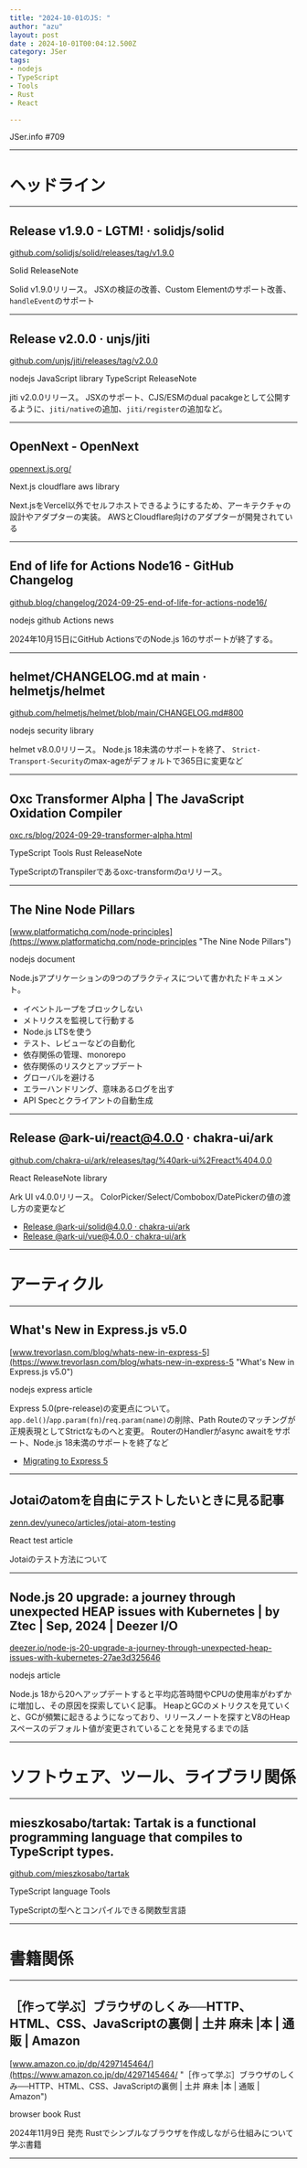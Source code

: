 ```yaml
---
title: "2024-10-01のJS: "
author: "azu"
layout: post
date : 2024-10-01T00:04:12.500Z
category: JSer
tags:
- nodejs
- TypeScript
- Tools
- Rust
- React

---
```


JSer.info #709

----

<h1 class="site-genre">ヘッドライン</h1>

----

## Release v1.9.0 - LGTM! · solidjs/solid
[github.com/solidjs/solid/releases/tag/v1.9.0](https://github.com/solidjs/solid/releases/tag/v1.9.0 "Release v1.9.0 - LGTM! · solidjs/solid")
<p class="jser-tags jser-tag-icon"><span class="jser-tag">Solid</span> <span class="jser-tag">ReleaseNote</span></p>

Solid v1.9.0リリース。
JSXの検証の改善、Custom Elementのサポート改善、`handleEvent`のサポート


----

## Release v2.0.0 · unjs/jiti
[github.com/unjs/jiti/releases/tag/v2.0.0](https://github.com/unjs/jiti/releases/tag/v2.0.0 "Release v2.0.0 · unjs/jiti")
<p class="jser-tags jser-tag-icon"><span class="jser-tag">nodejs</span> <span class="jser-tag">JavaScript</span> <span class="jser-tag">library</span> <span class="jser-tag">TypeScript</span> <span class="jser-tag">ReleaseNote</span></p>

jiti v2.0.0リリース。
JSXのサポート、CJS/ESMのdual pacakgeとして公開するように、`jiti/native`の追加、`jiti/register`の追加など。


----

## OpenNext - OpenNext
[opennext.js.org/](https://opennext.js.org/ "OpenNext - OpenNext")
<p class="jser-tags jser-tag-icon"><span class="jser-tag">Next.js</span> <span class="jser-tag">cloudflare</span> <span class="jser-tag">aws</span> <span class="jser-tag">library</span></p>

Next.jsをVercel以外でセルフホストできるようにするため、アーキテクチャの設計やアダプターの実装。
AWSとCloudflare向けのアダプターが開発されている


----

## End of life for Actions Node16 - GitHub Changelog
[github.blog/changelog/2024-09-25-end-of-life-for-actions-node16/](https://github.blog/changelog/2024-09-25-end-of-life-for-actions-node16/ "End of life for Actions Node16 - GitHub Changelog")
<p class="jser-tags jser-tag-icon"><span class="jser-tag">nodejs</span> <span class="jser-tag">github</span> <span class="jser-tag">Actions</span> <span class="jser-tag">news</span></p>

2024年10月15日にGitHub ActionsでのNode.js 16のサポートが終了する。


----

## helmet/CHANGELOG.md at main · helmetjs/helmet
[github.com/helmetjs/helmet/blob/main/CHANGELOG.md#800](https://github.com/helmetjs/helmet/blob/main/CHANGELOG.md#800 "helmet/CHANGELOG.md at main · helmetjs/helmet")
<p class="jser-tags jser-tag-icon"><span class="jser-tag">nodejs</span> <span class="jser-tag">security</span> <span class="jser-tag">library</span></p>

helmet v8.0.0リリース。
Node.js 18未満のサポートを終了、
`Strict-Transport-Security`のmax-ageがデフォルトで365日に変更など


----

## Oxc Transformer Alpha | The JavaScript Oxidation Compiler
[oxc.rs/blog/2024-09-29-transformer-alpha.html](https://oxc.rs/blog/2024-09-29-transformer-alpha.html "Oxc Transformer Alpha | The JavaScript Oxidation Compiler")
<p class="jser-tags jser-tag-icon"><span class="jser-tag">TypeScript</span> <span class="jser-tag">Tools</span> <span class="jser-tag">Rust</span> <span class="jser-tag">ReleaseNote</span></p>

TypeScriptのTranspilerであるoxc-transformのαリリース。


----

## The Nine Node Pillars
[www.platformatichq.com/node-principles](https://www.platformatichq.com/node-principles "The Nine Node Pillars")
<p class="jser-tags jser-tag-icon"><span class="jser-tag">nodejs</span> <span class="jser-tag">document</span></p>

Node.jsアプリケーションの9つのプラクティスについて書かれたドキュメント。
- イベントループをブロックしない
- メトリクスを監視して行動する
- Node.js LTSを使う
- テスト、レビューなどの自動化
- 依存関係の管理、monorepo
- 依存関係のリスクとアップデート
- グローバルを避ける
- エラーハンドリング、意味あるログを出す
- API Specとクライアントの自動生成


----

## Release @ark-ui/react@4.0.0 · chakra-ui/ark
[github.com/chakra-ui/ark/releases/tag/%40ark-ui%2Freact%404.0.0](https://github.com/chakra-ui/ark/releases/tag/%40ark-ui%2Freact%404.0.0 "Release @ark-ui/react@4.0.0 · chakra-ui/ark")
<p class="jser-tags jser-tag-icon"><span class="jser-tag">React</span> <span class="jser-tag">ReleaseNote</span> <span class="jser-tag">library</span></p>

Ark UI v4.0.0リリース。
ColorPicker/Select/Combobox/DatePickerの値の渡し方の変更など

- [Release @ark-ui/solid@4.0.0 · chakra-ui/ark](https://github.com/chakra-ui/ark/releases/tag/%40ark-ui%2Fsolid%404.0.0 "Release @ark-ui/solid@4.0.0 · chakra-ui/ark")
- [Release @ark-ui/vue@4.0.0 · chakra-ui/ark](https://github.com/chakra-ui/ark/releases/tag/%40ark-ui%2Fvue%404.0.0 "Release @ark-ui/vue@4.0.0 · chakra-ui/ark")

----
<h1 class="site-genre">アーティクル</h1>

----

## What&#039;s New in Express.js v5.0
[www.trevorlasn.com/blog/whats-new-in-express-5](https://www.trevorlasn.com/blog/whats-new-in-express-5 "What&#039;s New in Express.js v5.0")
<p class="jser-tags jser-tag-icon"><span class="jser-tag">nodejs</span> <span class="jser-tag">express</span> <span class="jser-tag">article</span></p>

Express 5.0(pre-release)の変更点について。
`app.del()`/`app.param(fn)`/`req.param(name)`の削除、Path Routeのマッチングが正規表現としてStrictなものへと変更。
RouterのHandlerがasync awaitをサポート、Node.js 18未満のサポートを終了など

- [Migrating to Express 5](https://expressjs.com/en/guide/migrating-5.html "Migrating to Express 5")

----

## Jotaiのatomを自由にテストしたいときに見る記事
[zenn.dev/yuneco/articles/jotai-atom-testing](https://zenn.dev/yuneco/articles/jotai-atom-testing "Jotaiのatomを自由にテストしたいときに見る記事")
<p class="jser-tags jser-tag-icon"><span class="jser-tag">React</span> <span class="jser-tag">test</span> <span class="jser-tag">article</span></p>

Jotaiのテスト方法について


----

## Node.js 20 upgrade: a journey through unexpected HEAP issues with Kubernetes | by Ztec | Sep, 2024 | Deezer I/O
[deezer.io/node-js-20-upgrade-a-journey-through-unexpected-heap-issues-with-kubernetes-27ae3d325646](https://deezer.io/node-js-20-upgrade-a-journey-through-unexpected-heap-issues-with-kubernetes-27ae3d325646 "Node.js 20 upgrade: a journey through unexpected HEAP issues with Kubernetes | by Ztec | Sep, 2024 | Deezer I/O")
<p class="jser-tags jser-tag-icon"><span class="jser-tag">nodejs</span> <span class="jser-tag">article</span></p>

Node.js 18から20へアップデートすると平均応答時間やCPUの使用率がわずかに増加し、その原因を探索していく記事。
HeapとGCのメトリクスを見ていくと、GCが頻繁に起きるようになっており、リリースノートを探すとV8のHeapスペースのデフォルト値が変更されていることを発見するまでの話


----
<h1 class="site-genre">ソフトウェア、ツール、ライブラリ関係</h1>

----

## mieszkosabo/tartak: Tartak is a functional programming language that compiles to TypeScript types.
[github.com/mieszkosabo/tartak](https://github.com/mieszkosabo/tartak "mieszkosabo/tartak: Tartak is a functional programming language that compiles to TypeScript types.")
<p class="jser-tags jser-tag-icon"><span class="jser-tag">TypeScript</span> <span class="jser-tag">language</span> <span class="jser-tag">Tools</span></p>

TypeScriptの型へとコンパイルできる関数型言語


----
<h1 class="site-genre">書籍関係</h1>

----

## ［作って学ぶ］ブラウザのしくみ──HTTP、HTML、CSS、JavaScriptの裏側 | 土井 麻未 |本 | 通販 | Amazon
[www.amazon.co.jp/dp/4297145464/](https://www.amazon.co.jp/dp/4297145464/ "［作って学ぶ］ブラウザのしくみ──HTTP、HTML、CSS、JavaScriptの裏側 | 土井 麻未 |本 | 通販 | Amazon")
<p class="jser-tags jser-tag-icon"><span class="jser-tag">browser</span> <span class="jser-tag">book</span> <span class="jser-tag">Rust</span></p>

2024年11月9日 発売
Rustでシンプルなブラウザを作成しながら仕組みについて学ぶ書籍


----
